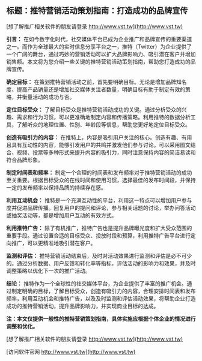 ## **标题：推特营销活动策划指南：打造成功的品牌宣传**

[想了解推广相关软件的朋友请登录 http://www.vst.tw](http://www.vst.tw)

**引言：**
在如今数字化时代，社交媒体平台已成为企业推广和品牌宣传的重要渠道之一。而作为全球最大的实时信息分享平台之一，推特（Twitter）为企业提供了一个广阔的舞台，通过巧妙的营销活动可以扩大品牌影响力、吸引潜在客户并增加销售额。本文将为您介绍一些关键的推特营销活动策划指南，帮助您打造成功的品牌宣传。

**确定目标：**
在策划推特营销活动之前，首先要明确目标。无论是增加品牌知名度、提高产品销量还是增加社交媒体关注者数量，明确目标有助于制定有效的策略，并衡量活动的成功与否。

**定位目标受众：**
了解目标受众是推特营销活动成功的关键。通过分析受众的兴趣、需求和行为习惯，可以更准确地制定内容和传播策略。利用推特的数据分析工具，了解听众的地理位置、性别、年龄段等信息，帮助您更好地定位目标受众。

**创造有吸引力的内容：**
在推特上，内容是吸引用户关注的核心。创造有趣、有用且具有互动性的内容，能够引发用户的共鸣并激发他们参与讨论。可以采用图文结合、视频、投票等多种形式来提升内容的吸引力，同时注意保持内容的简洁易读和符合品牌形象。

**制定时间表和频率：**
制定一个合理的时间表和发布频率对于推特营销活动的成功至关重要。根据目标受众的在线时间和使用习惯，选择最佳的发布时间段，并保持一定的发布频率以保持品牌的持续存在感。

**利用互动机会：**
推特是一个充满互动性的平台，利用这一特点可以增加用户参与度并促进品牌传播。回复用户的提问和评论，参与相关话题的讨论，举办问答活动或抽奖活动等，都是增加用户互动的有效方式。

**利用推特广告：**
除了有机推广，推特广告也是提升品牌曝光度和扩大受众范围的重要手段。通过设置合适的目标受众、投放时段和预算，利用推特广告平台进行定向推广，可以更精准地吸引潜在客户。

**监测和评估：**
推特营销活动结束后，及时对活动效果进行监测和评估是必不可少的。通过分析数据、用户反馈和转化率等指标，评估活动的影响力和效果，并及时调整策略以优化下一次的推广活动。

**结论：**
推特作为一个全球性的社交媒体平台，为企业提供了丰富的推广机会。通过制定明确的目标，了解目标受众，创造有吸引力的内容，合理安排时间表和发布频率，利用互动机会和推特广告，以及及时监测和评估活动效果，将帮助企业打造成功的推特营销活动，提升品牌影响力，并实现商业目标的达成。

**注：本文仅提供一般性的推特营销策划指南，具体实施应根据个体企业的情况进行调整和优化。**

[想了解推广相关软件的朋友请登录 http://www.vst.tw](http://www.vst.tw)


[访问软件官网 http://www.vst.tw](http://www.vst.tw)
